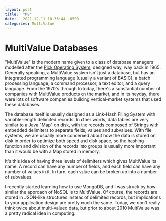 ```yaml
---
layout: post
title:  "MV"
date:   2021-12-11 10:33:44 -0500
categories: MultiValue
---
```

# MultiValue Databases

"MultiValue" is the modern name given to a class of database managers modelled after the [Pick Operating System](https://en.wikipedia.org/wiki/Pick_operating_system), designed way, way back in 1965.  Generally speaking, a MultiValue system isn't just a database, but has an integrated programming language (usually a variant of BASIC), a batch processing language, a command processor, a text editor, and a query language.  From the 1970's through to today, there's a substantial number of companies with MultiValue products on the market, and in its heyday, there were lots of software companies building vertical-market systems that used these databases.

The database itself is usually designed as a Link-Hash Filing System with variable-length delimited records.  In other words, data tables are very similar to a Java "Map" on disk, with the records composed of Strings with embedded delimiters to separate fields, values and subvalues.  With file systems, we are usually more concerned about how the data is stored on disk in order to optimize both speed and disk space, so the hashing function and division of the records into groups is usually more important than it would be with a Map stored in memory.

It's this idea of having three levels of delimiters which gives MultiValue its name.  A record can have any number of fields, and each field can have any number of values in it.  In turn, each value can be broken up into a number of subvalues.  

I recently started learning how to use MongoDB, and I was struck by how similar the approach of NoSQL is to MultiValue.  Of course, the records are stored in JSON-like structures instead of delimited records, but implications to your application design are pretty much the same.  Today, we don't really think twice about multi-valued data, but prior to about 2010 MultiValue was a pretty radical idea in computing.
